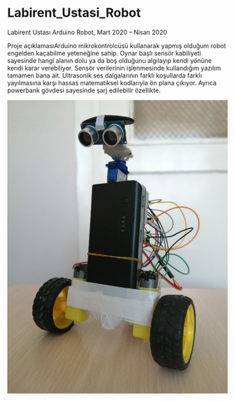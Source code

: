 # Labirent_Ustasi_Robot

Labirent Ustası Arduino Robot,
Mart 2020 – Nisan 2020

Proje açıklamasıArduino mikrokontrolcüsü kullanarak yapmış olduğum robot engelden kaçabilme yeteneğine sahip. Oynar başlı sensör kabiliyeti sayesinde hangi alanın dolu ya da boş olduğunu algılayıp kendi yönüne kendi karar verebiliyor. Sensör verilerinin işlenmesinde kullandığım yazılım tamamen bana ait. Ultrasonik ses dalgalarının farklı koşullarda farklı yayılmasına karşı hassas matematiksel kodlarıyla ön plana çıkıyor. Ayrıca powerbank gövdesi sayesinde şarj edilebilir özellikte.

![resim](https://github.com/mehmet-engineer/Labirent_Ustasi_Robot/blob/main/IMG_20200425_121031~2.jpg)
